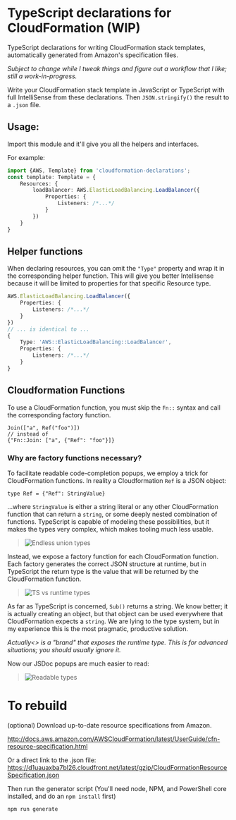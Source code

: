# TypeScript declarations for CloudFormation (WIP)

TypeScript declarations for writing CloudFormation stack templates, automatically generated from Amazon's specification files.

*Subject to change while I tweak things and figure out a workflow that I like; still a work-in-progress.*

Write your CloudFormation stack template in JavaScript or TypeScript with full IntelliSense from these declarations.
Then `JSON.stringify()` the result to a `.json` file.

## Usage:

Import this module and it'll give you all the helpers and interfaces.

For example:

```typescript
import {AWS, Template} from 'cloudformation-declarations';
const template: Template = {
    Resources: {
        loadBalancer: AWS.ElasticLoadBalancing.LoadBalancer({
            Properties: {
                Listeners: /*...*/
            }
        })
    }
}
```

## Helper functions

When declaring resources, you can omit the `"Type"` property and wrap it in the corresponding helper function.  This will give you better Intellisense because it will be limited to properties for that specific Resource type.

```typescript
AWS.ElasticLoadBalancing.LoadBalancer({
    Properties: {
        Listeners: /*...*/
    }
})
// ... is identical to ...
{
    Type: 'AWS::ElasticLoadBalancing::LoadBalancer',
    Properties: {
        Listeners: /*...*/
    }
}
```

## Cloudformation Functions

To use a CloudFormation function, you must skip the `Fn::` syntax and call the corresponding factory function.

```
Join(["a", Ref("foo")])
// instead of
{"Fn::Join: ["a", {"Ref": "foo"}]}
```

### Why are factory functions necessary?

To facilitate readable code-completion popups, we employ a trick for CloudFormation functions.  In reality a Cloudformation `Ref` is a JSON object:

```
type Ref = {"Ref": StringValue}
```

...where `StringValue` is either a string literal or any other CloudFormation function that can return a `string`, or some deeply nested combination of functions.  TypeScript is capable of modeling these possibilities, but it makes the types very complex, which makes tooling much less usable.

> ![Endless union types](https://raw.githubusercontent.com/cspotcode/cloudformation-typescript-declarations/master/docs/endless-union-types.gif)

Instead, we expose a factory function for each CloudFormation function.  Each factory generates the correct JSON structure at runtime, but in TypeScript the return type is the value that will be returned by the CloudFormation function.

> ![TS vs runtime types](https://raw.githubusercontent.com/cspotcode/cloudformation-typescript-declarations/master/docs/fn-factory-claimed-return-type-vs-runtime.png)

As far as TypeScript is concerned, `Sub()` returns a string.  We know better; it is actually creating an object, but that object can be used everywhere that CloudFormation expects a `string`.  We are lying to the type system, but in my experience this is the most pragmatic, productive solution.

*Actually<> is a "brand" that exposes the runtime type.  This is for advanced situations; you should usually ignore it.*

Now our JSDoc popups are much easier to read:

> ![Readable types](https://raw.githubusercontent.com/cspotcode/cloudformation-typescript-declarations/master/docs/readable-types.gif)

# To rebuild

(optional) Download up-to-date resource specifications from Amazon.

http://docs.aws.amazon.com/AWSCloudFormation/latest/UserGuide/cfn-resource-specification.html

Or a direct link to the .json file: https://d1uauaxba7bl26.cloudfront.net/latest/gzip/CloudFormationResourceSpecification.json

Then run the generator script (You'll need node, NPM, and PowerShell core installed, and do an `npm install` first)

```
npm run generate
```
